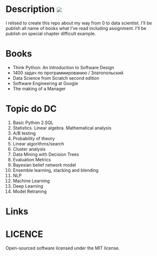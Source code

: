 # Description <img src="https://img.shields.io/badge/coverage-70%25-green"/> <br>
I relised to create this repo about my way from 0 to data scientist. I'll be publish all name of books what I've read including assignment.
I'll be publish on special chapter difficult example. 


# Books
  * Think Python: An Introduction to Software Design
  * 1400 задач по программированию / Златопольский
  * Data Science from Scratch second edition
  * Software Engineering at Google
  * The making of a Manager

# Topic do DC
  1. Basic Python 
  2.SQL
  3. Statistics. Linear algebra. Mathematical analysis
  4. A/B testing
  5. Probability of theory
  6. Linear algorithms/search
  7. Cluster analysis
  8. Data Mining with Decision Trees
  9. Evaluation Metrics
  10. Bayesian belief network model
  11. Ensemble learning, stacking and blending
  12. NLP
  13. Machine Learning
  14. Deep Learning
  15. Model Retraning


# Links

# LICENCE
Open-sourced software licensed under the MIT license.
